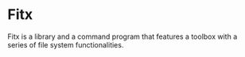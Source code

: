 # Fitx

Fitx is a library and a command program that features a toolbox with a series of file system functionalities.
